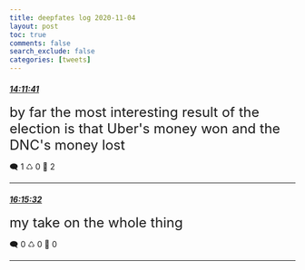 ```yaml
---
title: deepfates log 2020-11-04
layout: post
toc: true
comments: false
search_exclude: false
categories: [tweets]
---
```



#### <a href = "https://twitter.com/deepfates/status/1324097004637573120">*14:11:41*</a>

<font size="5">by far the most interesting result of the election is that Uber's money won and the DNC's money lost</font>



🗨️ 1 ♺ 0 🤍  2   

---
    
#### <a href = "https://twitter.com/deepfates/status/1324128175715020800">*16:15:32*</a>

<font size="5">my take on the whole thing</font>



🗨️ 0 ♺ 0 🤍  0   

---
    
            


